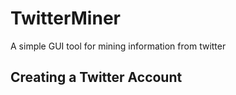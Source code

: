 # TwitterMiner
A simple GUI tool for mining information from twitter

## Creating a Twitter Account
